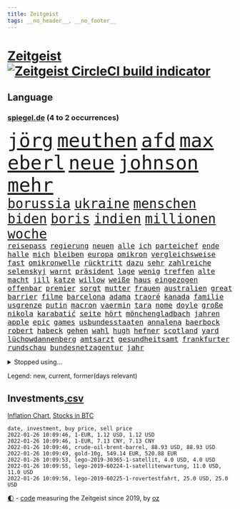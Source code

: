 ```yaml
---
title: Zeitgeist
tags: __no_header__, __no_footer__
---
```


# [Zeitgeist](https://oliz.io/zeitgeist/) [![Zeitgeist CircleCI build indicator](https://circleci.com/gh/ooz/zeitgeist.svg?style=shield)](https://circleci.com/gh/ooz/zeitgeist)

## Language

<h3><a href="https://www.spiegel.de" target="_blank">spiegel.de</a> (4 to 2 occurrences)</h3>
<p style="font-family:monospace">
<span style="font-size:32pt"><a href="news_links.html#jörg" class="current">jörg</a></span>
<span style="font-size:32pt"><a href="news_links.html#meuthen" class="new">meuthen</a></span>
<span style="font-size:32pt"><a href="news_links.html#afd" class="current">afd</a></span>
<span style="font-size:32pt"><a href="news_links.html#max" class="current">max</a></span>
<span style="font-size:32pt"><a href="news_links.html#eberl" class="current">eberl</a></span>
<span style="font-size:32pt"><a href="news_links.html#neue" class="current">neue</a></span>
<span style="font-size:32pt"><a href="news_links.html#johnson" class="current">johnson</a></span>
<span style="font-size:32pt"><a href="news_links.html#mehr" class="current">mehr</a></span>
<br>
<span style="font-size:22pt"><a href="news_links.html#borussia" class="current">borussia</a></span>
<span style="font-size:22pt"><a href="news_links.html#ukraine" class="current">ukraine</a></span>
<span style="font-size:22pt"><a href="news_links.html#menschen" class="current">menschen</a></span>
<span style="font-size:22pt"><a href="news_links.html#biden" class="current">biden</a></span>
<span style="font-size:22pt"><a href="news_links.html#boris" class="current">boris</a></span>
<span style="font-size:22pt"><a href="news_links.html#indien" class="current">indien</a></span>
<span style="font-size:22pt"><a href="news_links.html#millionen" class="current">millionen</a></span>
<span style="font-size:22pt"><a href="news_links.html#woche" class="current">woche</a></span>
<br>
<span style="font-size:12pt"><a href="news_links.html#reisepass" class="current">reisepass</a></span>
<span style="font-size:12pt"><a href="news_links.html#regierung" class="current">regierung</a></span>
<span style="font-size:12pt"><a href="news_links.html#neuen" class="current">neuen</a></span>
<span style="font-size:12pt"><a href="news_links.html#alle" class="current">alle</a></span>
<span style="font-size:12pt"><a href="news_links.html#ich" class="current">ich</a></span>
<span style="font-size:12pt"><a href="news_links.html#parteichef" class="current">parteichef</a></span>
<span style="font-size:12pt"><a href="news_links.html#ende" class="current">ende</a></span>
<span style="font-size:12pt"><a href="news_links.html#halle" class="current">halle</a></span>
<span style="font-size:12pt"><a href="news_links.html#mich" class="current">mich</a></span>
<span style="font-size:12pt"><a href="news_links.html#bleiben" class="current">bleiben</a></span>
<span style="font-size:12pt"><a href="news_links.html#europa" class="current">europa</a></span>
<span style="font-size:12pt"><a href="news_links.html#omikron" class="current">omikron</a></span>
<span style="font-size:12pt"><a href="news_links.html#vergleichsweise" class="current">vergleichsweise</a></span>
<span style="font-size:12pt"><a href="news_links.html#fast" class="current">fast</a></span>
<span style="font-size:12pt"><a href="news_links.html#omikronwelle" class="current">omikronwelle</a></span>
<span style="font-size:12pt"><a href="news_links.html#rücktritt" class="current">rücktritt</a></span>
<span style="font-size:12pt"><a href="news_links.html#dazu" class="current">dazu</a></span>
<span style="font-size:12pt"><a href="news_links.html#sehr" class="current">sehr</a></span>
<span style="font-size:12pt"><a href="news_links.html#zahlreiche" class="current">zahlreiche</a></span>
<span style="font-size:12pt"><a href="news_links.html#selenskyj" class="current">selenskyj</a></span>
<span style="font-size:12pt"><a href="news_links.html#warnt" class="current">warnt</a></span>
<span style="font-size:12pt"><a href="news_links.html#präsident" class="current">präsident</a></span>
<span style="font-size:12pt"><a href="news_links.html#lage" class="current">lage</a></span>
<span style="font-size:12pt"><a href="news_links.html#wenig" class="current">wenig</a></span>
<span style="font-size:12pt"><a href="news_links.html#treffen" class="current">treffen</a></span>
<span style="font-size:12pt"><a href="news_links.html#alte" class="current">alte</a></span>
<span style="font-size:12pt"><a href="news_links.html#macht" class="current">macht</a></span>
<span style="font-size:12pt"><a href="news_links.html#jill" class="new">jill</a></span>
<span style="font-size:12pt"><a href="news_links.html#katze" class="current">katze</a></span>
<span style="font-size:12pt"><a href="news_links.html#willow" class="new">willow</a></span>
<span style="font-size:12pt"><a href="news_links.html#weiße" class="current">weiße</a></span>
<span style="font-size:12pt"><a href="news_links.html#haus" class="current">haus</a></span>
<span style="font-size:12pt"><a href="news_links.html#eingezogen" class="new">eingezogen</a></span>
<span style="font-size:12pt"><a href="news_links.html#offenbar" class="current">offenbar</a></span>
<span style="font-size:12pt"><a href="news_links.html#premier" class="current">premier</a></span>
<span style="font-size:12pt"><a href="news_links.html#sorgt" class="current">sorgt</a></span>
<span style="font-size:12pt"><a href="news_links.html#mutter" class="current">mutter</a></span>
<span style="font-size:12pt"><a href="news_links.html#frauen" class="current">frauen</a></span>
<span style="font-size:12pt"><a href="news_links.html#australien" class="current">australien</a></span>
<span style="font-size:12pt"><a href="news_links.html#great" class="new">great</a></span>
<span style="font-size:12pt"><a href="news_links.html#barrier" class="new">barrier</a></span>
<span style="font-size:12pt"><a href="news_links.html#filme" class="current">filme</a></span>
<span style="font-size:12pt"><a href="news_links.html#barcelona" class="current">barcelona</a></span>
<span style="font-size:12pt"><a href="news_links.html#adama" class="new">adama</a></span>
<span style="font-size:12pt"><a href="news_links.html#traoré" class="new">traoré</a></span>
<span style="font-size:12pt"><a href="news_links.html#kanada" class="current">kanada</a></span>
<span style="font-size:12pt"><a href="news_links.html#familie" class="current">familie</a></span>
<span style="font-size:12pt"><a href="news_links.html#usgrenze" class="new">usgrenze</a></span>
<span style="font-size:12pt"><a href="news_links.html#putin" class="current">putin</a></span>
<span style="font-size:12pt"><a href="news_links.html#macron" class="current">macron</a></span>
<span style="font-size:12pt"><a href="news_links.html#vaermin" class="new">vaermin</a></span>
<span style="font-size:12pt"><a href="news_links.html#tara" class="new">tara</a></span>
<span style="font-size:12pt"><a href="news_links.html#nome" class="new">nome</a></span>
<span style="font-size:12pt"><a href="news_links.html#doyle" class="new">doyle</a></span>
<span style="font-size:12pt"><a href="news_links.html#große" class="current">große</a></span>
<span style="font-size:12pt"><a href="news_links.html#nikola" class="current">nikola</a></span>
<span style="font-size:12pt"><a href="news_links.html#karabatić" class="new">karabatić</a></span>
<span style="font-size:12pt"><a href="news_links.html#seite" class="current">seite</a></span>
<span style="font-size:12pt"><a href="news_links.html#hört" class="current">hört</a></span>
<span style="font-size:12pt"><a href="news_links.html#mönchengladbach" class="current">mönchengladbach</a></span>
<span style="font-size:12pt"><a href="news_links.html#jahren" class="current">jahren</a></span>
<span style="font-size:12pt"><a href="news_links.html#apple" class="current">apple</a></span>
<span style="font-size:12pt"><a href="news_links.html#epic" class="current">epic</a></span>
<span style="font-size:12pt"><a href="news_links.html#games" class="current">games</a></span>
<span style="font-size:12pt"><a href="news_links.html#usbundesstaaten" class="new">usbundesstaaten</a></span>
<span style="font-size:12pt"><a href="news_links.html#annalena" class="current">annalena</a></span>
<span style="font-size:12pt"><a href="news_links.html#baerbock" class="current">baerbock</a></span>
<span style="font-size:12pt"><a href="news_links.html#robert" class="current">robert</a></span>
<span style="font-size:12pt"><a href="news_links.html#habeck" class="current">habeck</a></span>
<span style="font-size:12pt"><a href="news_links.html#gehen" class="current">gehen</a></span>
<span style="font-size:12pt"><a href="news_links.html#wahl" class="current">wahl</a></span>
<span style="font-size:12pt"><a href="news_links.html#hugh" class="new">hugh</a></span>
<span style="font-size:12pt"><a href="news_links.html#hefner" class="new">hefner</a></span>
<span style="font-size:12pt"><a href="news_links.html#scotland" class="new">scotland</a></span>
<span style="font-size:12pt"><a href="news_links.html#yard" class="new">yard</a></span>
<span style="font-size:12pt"><a href="news_links.html#lüchowdannenberg" class="new">lüchowdannenberg</a></span>
<span style="font-size:12pt"><a href="news_links.html#amtsarzt" class="new">amtsarzt</a></span>
<span style="font-size:12pt"><a href="news_links.html#gesundheitsamt" class="current">gesundheitsamt</a></span>
<span style="font-size:12pt"><a href="news_links.html#frankfurter" class="current">frankfurter</a></span>
<span style="font-size:12pt"><a href="news_links.html#rundschau" class="new">rundschau</a></span>
<span style="font-size:12pt"><a href="news_links.html#bundesnetzagentur" class="current">bundesnetzagentur</a></span>
<span style="font-size:12pt"><a href="news_links.html#jahr" class="current">jahr</a></span>
</p>
<details>
<summary>Stopped using...</summary>
<p class="former" style="font-size:12pt">
pause(464) geschrieben(463) jan(463) software(463) coronaimpfstoffe(462) demonstration(462) intensivbetten(462) verpflichtet(462) ausgezeichnet(461) begeistern(461) missachtet(461) polizist(461) reisende(461) serien(461) vermehrt(461) zunehmend(461) ausländische(460) bewertet(460) braun(460) formel(460) humor(460) jüdische(460) konzept(460) live(460) schwierigen(460) teslachef(460) vermeintliche(460) zunehmende(460) appelliert(459) ber(459) bernd(459) beschimpft(459) blickt(459) day(459) entlässt(459) entschuldigen(459) gipfel(459) keller(459) kontrolliert(459) lisa(459) lohnt(459) stolz(459) suchte(459) abgang(458) beschäftigten(458) florian(458) frühen(458) guter(458) künstler(458) nahmen(458) regisseurin(458) respekt(458) schweigen(458) terrormiliz(458) unmöglich(458) verzögert(458) who(458) zuerst(458) 2015(457) angespannt(457) aufnehmen(457) bahnhof(457) dubai(457) englische(457) giffey(457) oberste(457) persönlichen(457) reform(457) rest(457) stets(457) wahlsieg(457) öffnen(457) and(456) ehren(456) einziges(456) enthüllt(456) golf(456) ifoinstitut(456) klubs(456) kriminellen(456) moderna(456) smartphone(456) stoppte(456) verbringen(456) weltwirtschaft(456) abwehr(455) afrika(455) bußgeld(455) coronaschnelltests(455) doku(455) kassiert(455) maßnahme(455) minute(455) sv(455) überreste(455) abstimmen(454) argumente(454) ermöglichen(454) finanziell(454) häufen(454) reul(454) schulze(454) themen(454) warf(454) eugh(453) fernen(453) gewerkschaft(453) insekten(453) laden(453) maximal(453) on(453) passen(453) passieren(453) philip(453) spanischen(453) spiels(453) strengere(453) unterzeichnet(453) öffentlichkeit(453) entstehen(452) feier(452) mars(452) reichte(452) trennung(452) umgehend(452) voraus(452) werke(452) zurückgetreten(452) 10(451) beispielen(451) bloß(451) feiertagen(451) florida(451) gebaut(451) geräte(451) kraftvoll(451) literatur(451) medikamente(451) umstrittenes(451) 65(450) dürfe(450) freigestellt(450) gesprengt(450) rassistischer(450) richtung(450) suspendiert(450) verhängen(450) wohnen(450) zoll(450) zählen(450) aufruf(449) bewegen(449) big(449) bodo(449) gastgeber(449) geflogen(449) gelsenkirchen(449) grundlage(449) mengen(449) männliche(449) nahezu(449) verdiente(449) diplomaten(448) juni(448) veranstaltungen(448) vertrauen(448) büro(447) gebe(447) gerechnet(447) nutzt(447) oppositionelle(447) sichern(447) vorgaben(447) 96(446) aufgegeben(446) bewährungsstrafe(446) dfbelf(446) erwarten(446) gespalten(446) half(446) inszeniert(446) nahen(446) sinn(446) türkischen(446) anbieter(445) wurzeln(445) abgebrochen(444) diego(444) e(444) erneuten(444) eurecht(444) kommentare(444) krawallen(444) see(444) biontech(443) fortgesetzt(443) mauer(443) produzieren(443) tragödie(443) wahren(443) zimmer(443) band(442) bundesstaat(442) herr(442) nah(442) petra(442) schumacher(442) führenden(440) jüngere(440) mick(440) mission(440) pipeline(440) dran(439) erfolgreichsten(439) euaustritt(439) freunde(439) auftritte(438) duisburg(438) geöffnet(438) motor(438) fliegt(437) iphone(437) nachweis(437) uefa(437) vorteile(437) beschränkungen(436) panik(436) porsche(436) drängen(435) erfüllt(435) erwachsene(435) fürth(435) samstagmorgen(435) aufhalten(434) bremsen(434) indirekt(434) limit(434) top(434) zugelassenen(434) bangt(433) bürgerinnen(433) helge(433) ökonomen(433) erfährt(432) verfügbar(432) pkw(431) bangkok(430) hadert(430) mitarbeiterin(430) apps(429) landesweit(429) architekt(428) brasilianische(428) klöckner(428) landwirtschaft(428) coronaauflagen(427) präsidentenwahl(427) gesetzliche(426) jeff(426) nirgendwo(426) wütende(425) bester(424) labor(423) kassieren(421) angewiesen(418) spiegelredakteur(418) angeboten(417) rückblick(416) reportage(414) trauma(414) geflohen(410) gegenmaßnahmen(409) engen(408) dorf(407) nächstes(407) tanzen(406) erhebliche(404) ungewöhnlichen(404) pentagon(403) beworben(402) schweine(401) bist(399) häuslicher(399) psychischen(399) verursachte(399) lockern(398) schwimmen(397) zweck(397) quadratmeter(396) ausgemacht(394) rolf(394) erzieher(392) tolle(392) hitler(391) last(391) billiger(390) gesundheitsministers(389) pfleger(384) berühmtesten(382) erben(380) nordosten(375) dankt(374) spannung(373) würzburg(372) londons(371) überwiegend(368) impft(361) enthält(359) schlaf(357) jagt(354) amazons(350) währung(347) autobauer(346) oberhaupt(337) triumphierte(336) bekannter(333) v(328) verlusten(327) kleinstadt(322) sahra(319) wagenknecht(319) kannte(318) chile(317) bein(316) josef(315) demnächst(313) strich(313) hilferuf(308) niemals(305) universitäten(303) happy(295) henning(289) impfziel(278) sophia(274) fühle(271) vehement(270) käse(268) geehrt(263) westlichen(263) ladesäulen(259) rückzahlung(259) umständen(258) umwelthilfe(258) ulrike(257) nötigen(254) fußballnationalmannschaft(252) raúl(251) entschädigungen(250) forschende(250) bewiesen(249) japanischen(243) handys(241) ungerecht(241) etlichen(240) künstlichen(239) begraben(237) potsdamer(237) regierungskoalition(236) badewanne(235) stolpert(235) freigegeben(233) auszusetzen(232) dauerregen(231) 2008(228) tendenzen(228) vertrieben(228) jemanden(227) impfquoten(226) unglaublich(226) kugel(224) chips(223) gesichtet(218) parlamentswahlen(218) deutschkolumne(217) gefilmt(217) impfskeptiker(217) verursachen(217) laute(216) lebend(216) riesiger(216) antisemitischer(215) millionenstadt(214) my(213) zuwanderung(213) fehlte(211) 14jährige(209) verschwörungsmythen(209) angeblichem(208) atomkraftwerk(207) bürgern(207) wagens(207) spaziergänger(206) geflüchtet(205) gezeichnet(204) britta(203) center(202) aktueller(200) finder(200) publikumsliebling(200) bergab(199) arte(198) flüchtet(198) rereportage(198) geschwister(197) hessische(196) getrieben(195) befeuert(194) neumünster(194) tickets(194) ersteigern(193) gegenspieler(193) schlimmeres(192) besuchte(191) virologin(191) liebt(190) aufgegangen(189) friedensnobelpreisträger(188) bang(187) ausgerückt(186) tornado(186) dauerhafte(185) kolumnistin(184) verwenden(184) 88(182) gorillas(179) selbstmordanschlag(179) ralf(178) rechtens(178) thomalla(178) komponist(177) lehrergewerkschaft(177) chefs(176) nevada(176) verunsichert(176) cartoonisten(175) spezies(174) chaotischen(173) operiert(173) vorfreude(173) warte(173) eingefahren(172) elfjähriger(172) leblos(172) lied(172) zweijähriger(171) absitzen(170) verkehrssicherheit(170) gelaufen(167) oh(166) rohstoff(166) brasilianischen(165) inszenieren(165) zauber(165) zögert(165) usunternehmen(164) gelohnt(162) islamische(162) astronomie(161) bewerbung(161) erzieherinnen(161) erweisen(160) verleger(160) ahrtal(159) mittels(159) handelsverband(158) restriktionen(158) füße(157) gerichts(157) löwen(156) traten(155) schwimmt(154) syrische(153) versäumt(153) aspekte(152) missbrauchsvorwürfe(151) nicole(151) besitzen(150) bundesbankchef(150) genießt(150) gesundheitsgefahr(150) verbraucherzentrale(150) 31jähriger(149) meterhohe(149) vorrang(149) rätselhafte(148) beck(147) bemerkbar(147) siebzigerjahren(147) sirenen(147) haas(146) lebenden(146) pfefferspray(146) 1992(145) simulieren(145) mitchell(144) stonehenge(144) fahrerinnen(141) hartnäckig(141) längste(141) verhängten(141) geldscheinen(138) waffengewalt(138) war's(138) siegfried(137) verbrannt(137) 15jährigen(136) anlage(136) moderner(136) realität(136) verteuern(136) geschenke(135) lieferprobleme(135) vollen(135) neugeborenen(134) forschern(133) liebsten(133) händen(132) paket(132) schürt(132) ussenat(132) achtet(131) befürchtungen(131) größen(131) rückgabe(131) gesundheitswesen(130) vorhang(130) dargestellt(129) kommune(129) polizeiwache(129) teslagigafactory(128) antrieb(127) masters(127) mitmachen(127) überfahrt(127) nachmittag(126) olympique(126) gemeinschaft(125) rennes(125) samira(125) somalia(125) taxi(124) fahndung(123) hilfsorganisationen(123) kritischen(123) verwechselt(123) hero(122) ingenieur(122) 2gregeln(120) aufzugeben(120) delivery(120) meldeten(120) stranden(120) integration(118) ägäis(118) anrufen(117) lateinamerika(117) lyon(117) mccartney(117) wirbelsturm(117) abtreibungsrecht(116) fehleinschätzung(116) lose(116) offene(114) offensiv(113) arbeitgeberpräsident(112) bankräuber(112) dulger(112) hoffnungsträger(112) coronainfektionszahlen(111) durchbrechen(111) fehlender(111) samar(111) sima(111) bereut(110) erwirtschaftet(110) rekordhöhe(110) agenten(109) bürgerkriegs(109) koalitionsvertrag(109) mandela(109) na(109) zuständigen(109) absteiger(108) newcastle(108) saudischen(108) überfallen(108) abgehalten(107) tiger(107) abgeschreckt(106) anton(106) aufregendes(106) dokumentiert(106) friedlich(106) hierzulande(106) militärischer(106) pflegekraft(106) rotgrünroten(106) stillstand(106) dschihadisten(105) ngo(105) wertet(105) auflage(103) gruß(103) kursieren(103) ordnete(103) satelliten(103) wiegelt(103) 81jährige(102) impfnachweise(102) kanarischen(102) verkehrspolitik(102) zürich(102) demut(101) strategischen(101) zurückgemeldet(100) bewaffneter(99) cumbre(99) verpflichtend(99) vieja(99) hell(97) hussein(97) kunstwerke(97) polizeigewalt(97) 15000(96) bedauert(96) kapitänin(96) berlinbrandenburg(95) beruhigen(95) geschäfts(95) glas(95) harren(95) ice(95) redet(95) xavier(95) darstellen(94) englisch(94) hadern(94) jacqueline(94) rheinischen(94) direkte(93) exbürgermeister(93) fahrgäste(93) wanderers(93) batman(92) ferrari(92) inhalt(92) bettina(91) finanzmarkt(91) regierende(91) abrupt(90) globales(90) schlafzimmer(90) twittert(90) verordnet(90) afdwähler(89) briefe(89) jahrhunderts(89) japanischer(89) kongo(89) menschenrechten(89) millionär(89) erschießen(88) fdpvize(88) managerin(88) spdabgeordneten(88) vizechef(88) diskurs(87) fernverkehr(87) hinterzogen(87) meinhof(87) teller(87) beruflich(86) follower(86) spdmann(86) suga(86) wilde(86) coronavakzinen(85) erleben(85) fußfessel(85) gesellschaftliche(85) provokationen(85) amtsmissbrauchs(84) arbeitskräften(84) geliehen(84) geltendes(84) schwächen(84) studiert(84) trapp(84) beifahrer(83) enthüllen(83) kabinetts(83) stern(83) waage(83) whochef(83) 1989(82) 3500(82) asylbewerber(82) gefängnissen(82) gemeindebund(82) knappheit(82) kommuniziert(82) oberfläche(82) havarie(81) zulauf(81) aromen(80) borchardt(80) genehmigte(80) meeresboden(80) sssiggi(80) weißer(80) 46(79) argumenten(79) außenpolitiker(79) brandgefährlich(79) drohgebärden(79) emir(79) lieferproblemen(79) rangnick(79) reformpläne(79) finne(78) gil(78) ofarim(78) rücksicht(78) schwärmen(78) veröffentlichtes(78) vulkangebiet(78) berufseinstieg(77) fußballstars(77) vertraulicher(77) ölkrise(77) bestimmen(76) betrunken(76) gaslieferungen(76) herauskam(76) langjähriger(76) unwahrscheinlicher(76) vorlage(76) wilhelm(76) wohnzimmer(76) zutaten(76) alexanderplatz(75) auszahlt(75) bescherung(75) exweltmeister(75) finnischen(75) halbwegs(75) herunter(75) kredite(75) musikvideo(75) stärkster(75) verläuft(75) beantwortet(74) cannabislegalisierung(74) dritter(74) ragten(74) stabilem(74) vorentscheidung(74) ekstase(73) fahnder(73) flüchtige(73) geheimdienste(73) gerate(73) hde(73) prestigeprojekt(73) routen(73) squid(73) winkt(73) 260(72) beerdigt(72) fahrzeugs(72) hungertod(72) obdachlose(72) radioaktiv(72) reizgas(72) reynolds(72) wiederholten(72) ambitionen(71) ansatz(71) bankenaufsicht(71) bestehe(71) hündin(71) innenministers(71) leicester(71) rotgelbgrün(71) santa(71) schicht(71) staatsfonds(71) südfranzösischen(71) xhamster(71) 30000(70) aaron(70) handballbundesliga(70) karrierecoachin(70) stießen(70) christliche(69) kulinarisches(69) pubs(69) afdlandtagsabgeordneter(68) gewalttätigen(68) maestro(68) materialien(68) passive(68) raubkunst(68) systematischen(68) verteilen(68) afdabgeordnete(67) ehegattensplittings(67) hector(67) kyffhäuserkreis(67) mitschüler(67) notenbanker(67) versenkt(67) coachin(66) nordamerikanische(66) sauerstoff(66) verfolgten(66) anzunehmen(65) cambridge(65) engere(65) kampfjets(65) naheliegende(65) verkleidet(65) coronapatienten(64) reichelt(64) rkizahlen(64) vortag(64) wg(64) winzern(64) begleichen(63) fantasie(63) kaliforniens(63) kernkraftwerk(63) nervennahrung(63) süße(63) weichen(63) 2100(62) beitreten(62) bekannteste(62) dichtete(62) ebnen(62) sofern(62) sozialverband(62) yvonne(62) überschaubar(62) angeklagtem(61) checkliste(61) feiglinge(61) interessenten(61) kurznachricht(61) lampedusa(61) massengräber(61) schlägerei(61) weihnachtsgeschenk(61) wohnt(61) ausrufezeichen(60) reparieren(60) schnellboot(60) superreichen(60) totimpfstoff(60) flamingo(59) krug(59) spezielles(59) verletze(59) versteigern(59) 2031(58) blinde(58) hinsicht(58) jameswebbweltraumteleskop(58) klopapier(58) plätze(58) schrittweise(58) unerwünschten(58) heiligabend(57) leistungssport(57) manchin(57) nordhessen(57) staatskasse(57) swr(57) umgingen(57) verschärften(57) weihnachtsgeschenke(57) weinen(57) dachverband(56) jahrzehnts(56) maskierte(56) sternen(56) wissenschaftsprojekte(56) zweijährige(56) übel(56) enthielt(55) gewechselt(55) heiklen(55) kampfdrohne(55) roberto(55) sauerland(55) schmutzigen(55) schwestern(55) sowjetischen(55) beseitigt(54) blutige(54) bürgergeld(54) eindringlichen(54) lehre(54) mitführen(54) porträt(54) abschottung(53) bemerkt(53) benin(53) preist(53) apartheid(52) befasst(52) gestiegene(52) nelson(52) schrecklicher(52) stromtankstellen(52) tsv(52) abeba(51) addis(51) minnesota(51) äthiopische(51) merseburg(50) rodgers(50) saisonniederlage(50) störender(50) amanda(49) ausnahmsweise(49) denver(49) drogenbande(49) fleck(49) shows(49) spurs(49) stadtpark(49) verschwörungstheorien(49) absperrung(48) disput(48) festessen(48) massenproteste(48) shooter(48) vernunft(48) bestohlen(47) gesteckt(47) überragt(47) außengrenzen(46) dichter(46) eier(46) entziehen(46) kentucky(46) pantanal(46) 126(45) [podcast](45) gesetzgeber(45) künftiger(45) schwelt(45) svenja(45) weltbesten(45) aktivistinnen(44) dutzenden(44) persischen(44) recyceln(44) verteilte(44) wellbrock(44) wiesbaden(44) 300000(43) flüchtling(43) onlinespiel(43) pandemiemanagement(43) rigiden(43) verwandte(43) autounfällen(42) dalian(42) überraschten(42) alexa(41) batic(41) getraut(41) laura(41) leitmayr(41) wiederherstellung(41) gefängnisse(40) kabinen(40) mühe(40) überstunden(40) neunte(39) vorgesetzte(39) ausgebuht(38) branchenverband(38) eingetreten(38) formel1saison(38) meteorologen(38) miss(38) skifahren(38) transporters(38) ertrinken(37) künstlers(37) luis(37) #metoo(36) eisiger(36) häusliche(36) innenministerin(36) kommunalpolitiker(36) ministerinnen(36) patel(36) priti(36) waffenruhe(36) ärztin(36) erwiesen(35) verschollen(35) dosen(34) güler(34) herbe(34) ministers(34) serap(34) verschiebung(34) versorgen(34) verunsicherung(34) auftritts(33) finnland(33) haftanstalten(33) halte(33) leichenfund(33) rassistisches(33) triageregelungen(33) verschärfungen(33) abtrünnige(32) charts(32) freispruch(32) gattin(32) partnerschaften(32) zufall(32) bestritt(31) klavier(31) kurden(31) kurdische(31) verunsichern(31) women's(31) effektiver(30) fußballspieler(30) gaming(30) montgomery(30) omikronfälle(30) weltärztepräsident(30) fehlanzeige(29) flensburg(29) geahndet(29) keinesfalls(29) kulturwissenschaftler(29) lehrerverbände(29) pessimistisch(29) planung(29) staatskassen(29) verzeihung(29) angepasst(28) außergewöhnlicher(28) christmas(28) identifizieren(28) laxen(28) reptilien(28) riskiert(28) sekt(28) winzer(28) zweitligatopspiel(28) epsteinvertraute(27) glinde(27) pflegerinnen(27) privatpersonen(27) rabatten(27) rutschig(27) starkwatzinger(27) tschentscher(27) virusvariante(27) 122(26) advent(26) coronavariante(26) einreisekontrollen(26) festivals(26) impfaktion(26) karibikinsel(26) schönste(26) strikte(26) universitätsklinikum(26) dröge(25) landesmedienanstalt(25) unsichtbaren(25) behaupten(24) klappt(24) kritischer(24) natürlich(24) offenkundig(24) verkehrsunfälle(24) zweifelt(24) champagneralternativen(23) familienstreit(23) judith(23) weihnachtsbaum(23) grenzort(22) juristin(22) nrwländerchef(22) thailändischen(22) wolverhampton(22) überführt(22) jack(21) personalien(21) sandra(21) stolpern(21) superlative(21) surfer(21) verschenken(21) verstörende(21) draisaitl(20) erprobt(20) gigafactory(20) großveranstaltungen(20) mount(20) revolutionär(20) uswestküste(20) woods(20) abzusagen(19) beleidigende(19) chris(19) coronabeschlüsse(19) erobern(19) ezb(19) parallelwelt(19) schenken(19) überlebten(19) ausgeräumt(18) beamter(18) begleiter(18) beschlussvorlage(18) buchung(18) herstellen(18) marcus(18) rügt(18) südfrankreich(18) weihnachtsmann(18) wissenschaftlerin(18) aussetzer(17) freundeskreis(17) nordrheinwestfalens(17) steven(17) textnachrichten(17) weihnachtsschmuck(17) 67(16) bangladesch(16) besonderer(16) erspart(16) exklusiv(16) füllt(16) geschäften(16) netzbetreiber(16) 50jähriger(15) anlauf(15) fehlschuss(15) mast(15) moskauer(15) preissteigerungen(15) schmuggeln(15) sunday(15) verlaufen(15) veröffentlichen(15) überstandener(15) auszahlen(14) banküberfall(14) beschwört(14) bewohnerinnen(14) dortmunds(14) drive(14) kultusministerkonferenz(14) mediatheken(14) möbel(14) spürte(14) weihnachtstage(14) anfänger(13) ebike(13) identische(13) nutzlos(13) oscars(13) pool(13) rentieren(13) ungemütliche(13) 1860(12) amtsantritt(12) festtage(12) mölders(12) reifen(12) sascha(12) senders(12) zitat(12) öffnete(12) beschränken(11) blitzer(11) dauerfehde(11) flotte(11) home(11) kohlenmonoxid(11) ostbeauftragter(11) rosenmontagszug(11) versinkt(11) way(11)
</p>
</details>
<p>Legend: <span class="new">new</span>, <span class="current">current</span>, <span class="former">former(days relevant)</span></p>

## Investments[.csv](investments.csv)

[Inflation Chart](https://inflationchart.com),
[Stocks in BTC](https://stonksinbtc.xyz/)

```
date, investment, buy price, sell price
2022-01-26 10:09:46, 1-EUR, 1.12 USD, 1.12 USD
2022-01-26 10:09:46, 1-EUR, 7.13 CNY, 7.13 CNY
2022-01-26 10:09:46, crude-oil-brent-barrel, 88.93 USD, 88.93 USD
2022-01-26 10:09:49, gold-10g, 549.14 EUR, 520.88 EUR
2022-01-26 10:09:53, lego-2019-30365-1-satellit, 4.0 USD, 4.0 USD
2022-01-26 10:09:55, lego-2019-60224-1-satellitenwartung, 11.0 USD, 11.0 USD
2022-01-26 10:09:56, lego-2019-60225-1-rovertestfahrt, 25.0 USD, 25.0 USD
```

<footer>
<a href="javascript:toggleTheme()" class="nav">🌓</a>
- <a href="https://github.com/ooz/zeitgeist">code</a> measuring the Zeitgeist since 2019, by <a href="https://oliz.io">oz</a>
</footer>
